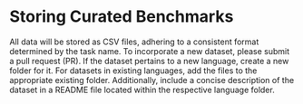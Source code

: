 # Storing Curated Benchmarks

All data will be stored as CSV files, adhering to a consistent format determined by the task name. To incorporate a new dataset, please submit a pull request (PR). If the dataset pertains to a new language, create a new folder for it. For datasets in existing languages, add the files to the appropriate existing folder. Additionally, include a concise description of the dataset in a README file located within the respective language folder.